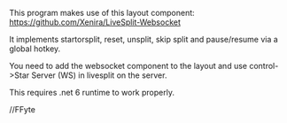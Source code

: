This program makes use of this layout component: https://github.com/Xenira/LiveSplit-Websocket

It implements startorsplit, reset, unsplit, skip split and pause/resume via a global hotkey.

You need to add the websocket component to the layout and use control->Star Server (WS) in livesplit on the server.

This requires .net 6 runtime to work properly.

//FFyte
